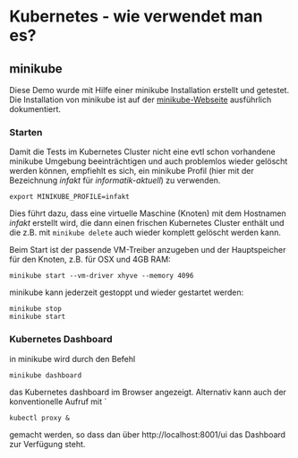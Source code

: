 # Kubernetes - wie verwendet man es?

## minikube

Diese Demo wurde mit Hilfe einer minikube Installation erstellt und getestet. Die Installation von minikube ist auf der [minikube-Webseite](https://github.com/kubernetes/minikube) ausführlich dokumentiert. 

### Starten

Damit die Tests im Kubernetes Cluster nicht eine evtl schon vorhandene minikube Umgebung beeinträchtigen und auch 
problemlos wieder gelöscht werden können, empfiehlt es sich, ein minikube Profil (hier mit der Bezeichnung _infakt_ 
für _informatik-aktuell_) zu verwenden.

    export MINIKUBE_PROFILE=infakt

Dies führt dazu, dass eine virtuelle Maschine (Knoten) mit dem Hostnamen _infakt_ erstellt wird, die dann einen 
frischen 
Kubernetes Cluster enthält und die z.B. mit `minikube delete` auch wieder komplett gelöscht werden kann.

Beim Start ist der passende VM-Treiber anzugeben und der Hauptspeicher für den Knoten, z.B. für OSX und 4GB RAM:

    minikube start --vm-driver xhyve --memory 4096
    
minikube kann jederzeit gestoppt und wieder gestartet werden:

    minikube stop
    minikube start
    
### Kubernetes Dashboard

in minikube wird durch den Befehl 

    minikube dashboard
    
das Kubernetes dashboard im Browser angezeigt. Alternativ kann auch der konventionelle Aufruf mit ` 

    kubectl proxy &
     
gemacht werden, so dass dan über http://localhost:8001/ui das Dashboard zur Verfügung steht.   

